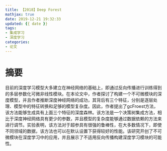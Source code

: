 ```yaml
---
title: 【2018】Deep Forest
mathjax: true
date: 2019-12-21 19:32:33
updated: {{ date }}
tags:
- 集成学习
- 深度学习
categories: 
- 论文
---
```


# 摘要

目前的深度学习模型大多建立在神经网络的基础上，即通过反向传播进行训练得到的多层参数化可微非线性模块。在本论文中，作者探讨了构建一个不可微模块的深度模型，并且作者推断深度神经网络的成功，其背后有三个特征，分别是逐层处理、模型中的特征转换和足够的模型复杂度。因此，作者提出了gcFroest方法，该方法能够生成具有上面三个特征的深度森林。该方法是一个决策树集成方法，相比于深度神经网络具有更少的参数，并且模型的复杂度能够通过数据依赖的方法来进行调节。实验表明，该方法对于超参具有很强的鲁棒性，在大多数情况下，即使不同领域的数据，该方法也可以在默认设置下获得较好的性能。该研究开创了不可微模块在深度学习中的应用，并且展示了不适用反向传播构建深度学习模块的可能性。

